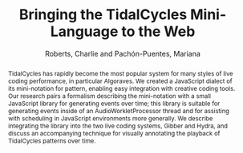 ---
title: "Bringing the TidalCycles Mini-Language to the Web"
abstract: "TidalCycles has rapidly become the most popular system for many styles of live coding performance, in particular Algoraves. We created a JavaScript dialect of its mini-notation for pattern, enabling easy integration with creative coding tools. Our research pairs a formalism describing the mini-notation with a small JavaScript library for generating events over time; this library is suitable for generating events inside of an AudioWorkletProcessor thread and for assisting with scheduling in JavaScript environments more generally. We describe integrating the library into the two live coding systems, Gibber and Hydra, and discuss an accompanying technique for visually annotating the playback of TidalCycles patterns over time."
address: "Trondheim, Norway"
booktitle: "Proceedings of the International Web Audio Conference"
editor: "Xambó, Anna and Martín, Sara R. and Roma, Gerard"
month: "December"
publisher: "NTNU"
series: "WAC '19"
pages: "98--102"
id: "2019_49"
author: "Roberts, Charlie and Pachón-Puentes, Mariana"
webAuthor: "Charlie Roberts, Mariana Pachón-Puentes"
track: "Paper"
year: "2019"
tags: year2019
media: https://youtu.be/FIptSmvA4Vo
pdflink: "/_data/papers/pdf/2019/2019_49.pdf"
ISSN: "2663-5844"
---